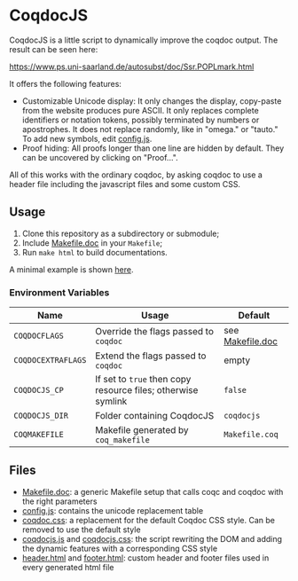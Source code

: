 # CoqdocJS

CoqdocJS is a little script to dynamically improve the coqdoc output.
The result can be seen here:

https://www.ps.uni-saarland.de/autosubst/doc/Ssr.POPLmark.html

It offers the following features:
- Customizable Unicode display:
	It only changes the display, copy-paste from the website produces pure ASCII.
	It only replaces complete identifiers or notation tokens, possibly terminated by numbers or apostrophes.
	It does not replace randomly, like in "omega." or "tauto."
	To add new symbols, edit [config.js](extra/resources/config.js).
- Proof hiding:
	All proofs longer than one line are hidden by default. They can be uncovered by clicking on "Proof...".

All of this works with the ordinary coqdoc, by asking coqdoc to use a header file including the javascript files and some custom CSS.

## Usage

1. Clone this repository as a subdirectory or submodule;
2. Include [Makefile.doc] in your `Makefile`;
3. Run `make html` to build documentations.

A minimal example is shown [here](example).

### Environment Variables
Name | Usage | Default
---|---|---
`COQDOCFLAGS` | Override the flags passed to `coqdoc` | see [Makefile.doc]
`COQDOCEXTRAFLAGS` | Extend the flags passed to `coqdoc` | empty
`COQDOCJS_CP` | If set to `true` then copy resource files; otherwise symlink | `false`
`COQDOCJS_DIR` | Folder containing CoqdocJS | `coqdocjs`
`COQMAKEFILE` | Makefile generated by `coq_makefile` | `Makefile.coq`

## Files

- [Makefile.doc]: a generic Makefile setup that calls coqc and coqdoc with the right parameters
- [config.js](extra/resources/config.js): contains the unicode replacement table
- [coqdoc.css](extra/resources/coqdoc.css): a replacement for the default Coqdoc CSS style. Can be removed to use the default style
- [coqdocjs.js](extra/resources/coqdocjs.js) and [coqdocjs.css](extra/resources/coqdocjs.css): the script rewriting the DOM and adding the dynamic features with a corresponding CSS style
- [header.html](extra/header.html) and [footer.html](extra/footer.html): custom header and footer files used in every generated html file

[Makefile.doc]: Makefile.doc
